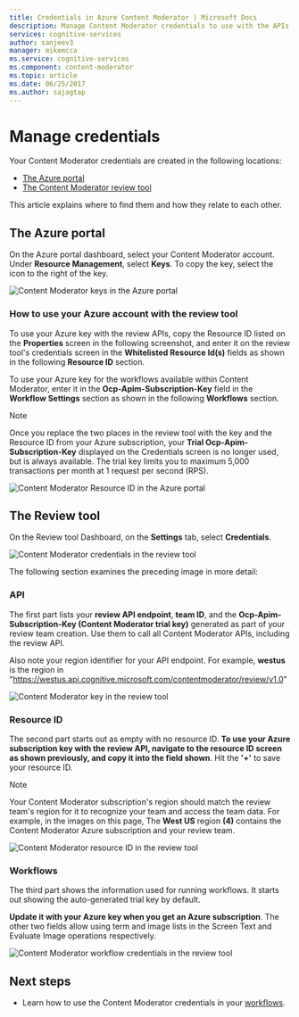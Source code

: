 ```yaml
---
title: Credentials in Azure Content Moderator | Microsoft Docs
description: Manage Content Moderator credentials to use with the APIs.
services: cognitive-services
author: sanjeev3
manager: mikemcca
ms.service: cognitive-services
ms.component: content-moderator
ms.topic: article
ms.date: 06/25/2017
ms.author: sajagtap
---
```

# Manage credentials

Your Content Moderator credentials are created in the following locations:

- [The Azure portal](https://ms.portal.azure.com/#create/Microsoft.CognitiveServicesContentModerator)
- [The Content Moderator review tool](http://contentmoderator.cognitive.microsoft.com/)

This article explains where to find them and how they relate to each other.

## The Azure portal

On the Azure portal dashboard, select your Content Moderator account. Under **Resource Management**, select **Keys**. To copy the key, select the icon to the right of the key.

![Content Moderator keys in the Azure portal](images/credentials-azure-portal-keys.PNG)

### How to use your Azure account with the review tool
To use your Azure key with the review APIs, copy the Resource ID listed on the **Properties** screen in the following screenshot, and enter it on the review tool's credentials screen in the **Whitelisted Resource Id(s)** fields as shown in the following **Resource ID** section. 

To use your Azure key for the workflows available within Content Moderator, enter it in the **Ocp-Apim-Subscription-Key** field in the **Workflow Settings** section as shown in the following **Workflows** section.

> [!NOTE]
> Once you replace the two places in the review tool with the key and the Resource ID from your Azure subscription,
> your **Trial Ocp-Apim-Subscription-Key** displayed on the Credentials screen is no longer used, but is always available.
> The trial key limits you to maximum 5,000 transactions per month at 1 request per second (RPS).

![Content Moderator Resource ID in the Azure portal](images/credentials-azure-portal-resourceid.PNG)


## The Review tool

On the Review tool Dashboard, on the **Settings** tab, select **Credentials**.

![Content Moderator credentials in the review tool](images/credentials-trial-resource-workflow.PNG)

The following section examines the preceding image in more detail:


### API

The first part lists your **review API endpoint**, **team ID**, and the **Ocp-Apim-Subscription-Key (Content Moderator trial key)** generated as part of your review team creation. Use them to call all Content Moderator APIs, including the review API.

Also note your region identifier for your API endpoint. For example, **westus** is the region in "https://westus.api.cognitive.microsoft.com/contentmoderator/review/v1.0"

![Content Moderator key in the review tool](images/credentials-trialkey.PNG)


### Resource ID

The second part starts out as empty with no resource ID. **To use your Azure subscription key with the review API, navigate to the resource ID screen as shown previously, and copy it into the field shown**. Hit the **'+'** to save your resource ID.

> [!NOTE]
> Your Content Moderator subscription's region should match the review team's region for it to recognize your team and access the team data. For example, in the images on this page, The **West US** region **(4)** contains the Content Moderator Azure subscription and your review team.

![Content Moderator resource ID in the review tool](images/credentials-resourceids.PNG)


### Workflows

The third part shows the information used for running workflows. It starts out showing the auto-generated trial key by default. 

**Update it with your Azure key when you get an Azure subscription**. The other two fields allow using term and image lists in the Screen Text and Evaluate Image operations respectively.

![Content Moderator workflow credentials in the review tool](images/credentials-workflow.PNG)


## Next steps

* Learn how to use the Content Moderator credentials in your [workflows](workflows.md).
